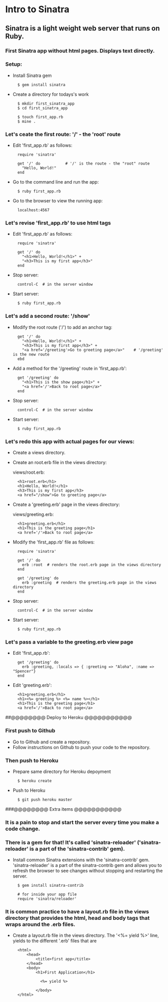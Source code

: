 # Intro to Sinatra

## Sinatra is a light weight web server that runs on Ruby. 

### First Sinatra app without html pages. Displays text directly.
### Setup:

* Install Sinatra gem

		$ gem install sinatra
		

* Create a directory for todays's work

		$ mkdir first_sinatra_app
		$ cd first_sinatra_app
		
		$ touch first_app.rb
		$ mine .

		
### Let's ceate the first route: '/' - the 'root' route

* Edit 'first_app.rb' as follows:

		require 'sinatra'
		
		get '/' do           # '/' is the route - the "root" route
		  "Hello, World!"
		end
		  
* Go to the command line and run the app: 

		$ ruby first_app.rb
		
* Go to the browser to view the running app:

		localhost:4567
		
### Let's revise 'first_app.rb' to use html tags

* Edit 'first_app.rb' as follows:

		require 'sinatra'
		
		get '/' do
		  "<h1>Hello, World!</h1>" +
		  "<h3>This is my first app</h3>"
		end
* Stop server: 

		control-C  # in the server window
* Start server:  

		$ ruby first_app.rb


### Let's add a second route: '/show'

* Modify the root route ('/') to add an anchor tag:

		get '/' do
		  "<h1>Hello, World!</h1>" +
		  "<h3>This is my first app</h3>" +
		  "<a href='/greeting'>Go to greeting page</a>"    # '/greeting' is the new route
		ebd
		
* Add a method for the '/greeting' route in 'first_app.rb':

		get '/greeting' do
		  "<h1>This is the show page</h1>" +
		  "<a href='/'>Back to root page</a>"
		end

* Stop server: 

		control-C  # in the server window
* Start server:  

		$ ruby first_app.rb

		
### Let's redo this app with actual pages for our views:
* Create a views directory.

* Create an root.erb file in the views directory:

	views/root.erb:
		
		<h1>root.erb</h1>
		<h1>Hello, World!</h1>
		<h3>This is my first app</h3>
		<a href="/show">Go to greeting page</a>

* Create a 'greeting.erb' page in the views directory:
		
	views/greeting.erb:
		
		<h1>greeting.erb</h1>
		<h1>This is the greeting page</h1>	
		<a href='/'>Back to root page</a>

* Modify the 'first_app.rb' file as follows:

		require 'sinatra'
		
		get '/' do  
		  erb :root  # renders the root.erb page in the views directory
		end
		
		get '/greeting' do
		  erb :greeting  # renders the greeting.erb page in the views directory
		end

* Stop server: 

		control-C  # in the server window
* Start server:  

		$ ruby first_app.rb
		
### Let's pass a variable to the greeting.erb view page

* Edit 'first_app.rb':

		get '/greeting' do
		  erb :greeting, :locals => { :greeting => "Aloha", :name => "Spencer"}
		end

* Edit 'greeting.erb':

		<h1>greeting.erb</h1>
		<h1><%= greeting %> <%= name %></h1>
		<h1>This is the greeting page</h1>	
		<a href='/'>Back to root page</a>
		
		

##@@@@@@@@ Deploy to Heroku @@@@@@@@@@@

### First push to Github
* Go to Github and create a repository. 
* Follow instructions on Github to push your code to the repository.

### Then push to Heroku

* Prepare same directory for Heroku depoyment

		$ heroku create

* Push to Heroku

		$ git push heroku master



###@@@@@@@@ Extra items @@@@@@@@@@@

### It is a pain to stop and start the server every time you make a code change. 
### There is a gem for that! It's called 'sinatra-reloader' ('sinatra-reloader' is a part of the 'sinatra-contrib' gem).

* Install common Sinatra extensions with the 'sinatra-contrib' gem. 'sinatra-reloader' is a part of the sinatra-contrib gem and allows you to refresh the browser to see changes without stopping and restarting the server.

		$ gem install sinatra-contrib
		
		# for inside your app file
		require 'sinatra/reloader'  

### It is common practice to have a layout.rb file in the views directory that provides the html, head and body tags that wraps around the .erb files.

* Create a layout.rb file in the views directory. The '<%= yield %>' line, yields to the
  different '.erb' files that are 

		<html>
			<head>
				<title>first app</title>
			</head>
			<body>
				<h1>First Application</h1>
				
				  <%= yield %>
				  
				</body>
		</html>




		